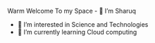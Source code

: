 Warm Welcome To my Space - 👋 I’m Sharuq
- 👀 I’m interested in Science and Technologies 
- 🌱 I’m currently learning Cloud computing 


<!---
Sharuqmd/Sharuqmd is a ✨ special ✨ repository because its `README.md` (this file) appears on your GitHub profile.
You can click the Preview link to take a look at your changes.
--->
